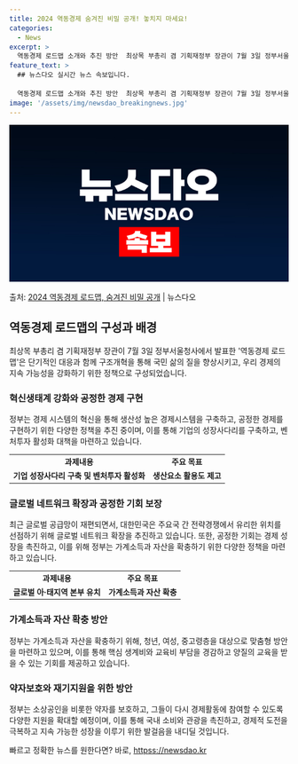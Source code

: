 ```yaml
---
title: 2024 역동경제 숨겨진 비밀 공개! 놓치지 마세요!
categories:
  - News
excerpt: >
  역동경제 로드맵 소개와 추진 방안  최상목 부총리 겸 기획재정부 장관이 7월 3일 정부서울청사에서 열린 역동…
feature_text: >
  ## 뉴스다오 실시간 뉴스 속보입니다.

  역동경제 로드맵 소개와 추진 방안  최상목 부총리 겸 기획재정부 장관이 7월 3일 정부서울청사에서 열린 역동…
image: '/assets/img/newsdao_breakingnews.jpg'
---
```


![뉴스다오 속보](/assets/img/newsdao_breakingnews.jpg)

<p>출처: <a href="httpss://newsdao.kr/4671" rel="dofollow">2024 역동경제 로드맵, 숨겨진 비밀 공개</a> | 뉴스다오</p>

<h2 data-ke-size="size26">역동경제 로드맵의 구성과 배경</h2>
<p data-ke-size="size16">최상목 부총리 겸 기획재정부 장관이 7월 3일 정부서울청사에서 발표한 '역동경제 로드맵'은 단기적인 대응과 함께 구조개혁을 통해 국민 삶의 질을 향상시키고, 우리 경제의 지속 가능성을 강화하기 위한 정책으로 구성되었습니다.</p>

<h3>혁신생태계 강화와 공정한 경제 구현</h3>
<p data-ke-size="size16">정부는 경제 시스템의 혁신을 통해 생산성 높은 경제시스템을 구축하고, 공정한 경제를 구현하기 위한 다양한 정책을 추진 중이며, 이를 통해 기업의 성장사다리를 구축하고, 벤처투자 활성화 대책을 마련하고 있습니다.</p>
<table>
	<tr>
		<td style="text-align: center; height: 17px;"><b>과제내용</b></td>
		<td style="text-align: center; height: 17px;"><b>주요 목표</b></td>
	</tr>
	<tr>
		<td style="text-align: center; height: 17px;"><b>기업 성장사다리 구축 및 벤처투자 활성화</b></td>
		<td style="text-align: center; height: 17px;"><b>생산요소 활용도 제고</b></td>
	</tr>
</table>

<h3>글로벌 네트워크 확장과 공정한 기회 보장</h3>
<p data-ke-size="size16">최근 글로벌 공급망이 재편되면서, 대한민국은 주요국 간 전략경쟁에서 유리한 위치를 선점하기 위해 글로벌 네트워크 확장을 추진하고 있습니다. 또한, 공정한 기회는 경제 성장을 촉진하고, 이를 위해 정부는 가계소득과 자산을 확충하기 위한 다양한 정책을 마련하고 있습니다.</p>
<table>
	<tr>
		<td style="text-align: center; height: 17px;"><b>과제내용</b></td>
		<td style="text-align: center; height: 17px;"><b>주요 목표</b></td>
	</tr>
	<tr>
		<td style="text-align: center; height: 17px;"><b>글로벌 아·태지역 본부 유치</b></td>
		<td style="text-align: center; height: 17px;"><b>가계소득과 자산 확충</b></td>
	</tr>
</table>

<h3>가계소득과 자산 확충 방안</h3>
<p data-ke-size="size16">정부는 가계소득과 자산을 확충하기 위해, 청년, 여성, 중고령층을 대상으로 맞춤형 방안을 마련하고 있으며, 이를 통해 핵심 생계비와 교육비 부담을 경감하고 양질의 교육을 받을 수 있는 기회를 제공하고 있습니다.</p>

<h3>약자보호와 재기지원을 위한 방안</h3>
<p data-ke-size="size16">정부는 소상공인을 비롯한 약자를 보호하고, 그들이 다시 경제활동에 참여할 수 있도록 다양한 지원을 확대할 예정이며, 이를 통해 국내 소비와 관광을 촉진하고, 경제적 도전을 극복하고 지속 가능한 성장을 이루기 위한 발걸음을 내디딜 것입니다.</p>
 

빠르고 정확한 뉴스를 원한다면? 바로, <a href="httpss://newsdao.kr" rel="dofollow">httpss://newsdao.kr</a>


